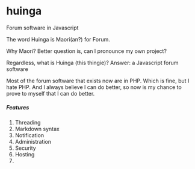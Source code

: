 # huinga
Forum software in Javascript

The word Huinga is Maori(an?) for Forum.

Why Maori? Better question is, can I pronounce my own project?

Regardless, what is Huinga (this thingie)? 
Answer: a Javascript forum software

Most of the forum software that exists now are in PHP. Which is fine, but I hate PHP. And I always believe I can do better, so now is my chance to prove to myself that I can do better.

##### Features
1. Threading
2. Markdown syntax
3. Notification
4. Administration
5. Security
6. Hosting
7. 

